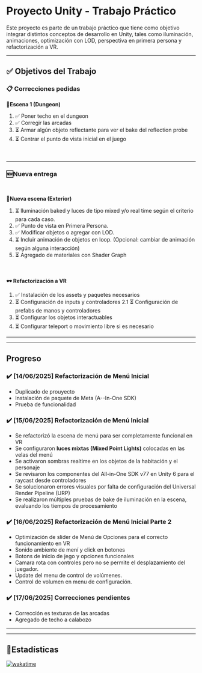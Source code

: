 # Proyecto Unity - Trabajo Práctico

Este proyecto es parte de un trabajo práctico que tiene como objetivo integrar distintos conceptos de desarrollo en Unity, tales como iluminación, animaciones, optimización con LOD, perspectiva en primera persona y refactorización a VR.

---

## ✅ Objetivos del Trabajo

### 📋 Correcciones pedidas



**🏰Escena 1 (Dungeon)**

1. ✅ Poner techo en el dungeon
2. ✅ Corregir las arcadas
3. ⏳ Armar algún objeto reflectante para ver el bake del reflection probe
4. ⏳ Centrar el punto de vista inicial en el juego

<br>

---

### 🆕Nueva entrega
<br>

**🌄Nueva escena (Exterior)**
1. ⏳ Iluminación baked y luces de tipo mixed y/o real time según el criterio para cada caso.
2. ✅ Punto de vista en Primera Persona.
3. ✅ Modificar objetos o agregar con LOD.
4. ⏳ Incluir animación de objetos en loop. (Opcional: cambiar de animación según alguna interacción)
5. ⏳ Agregado de materiales con  Shader Graph

<br>

**🕶️ Refactorización a VR**
1. ✅ Instalación de los assets y paquetes necesarios
2. ⏳ Configuración de inputs y controladores
   2.1 ⏳ Configuración de prefabs de manos y controladores
3. ⏳ Configurar los objetos interactuables
4. ⏳ Configurar teleport o movimiento libre si es necesario





---
---

## Progreso

### ✔️ [14/06/2025] Refactorización de Menú Inicial

- Duplicado de prouyecto
- Instalación de paquete de Meta (A--In-One SDK)
- Prueba de funcionalidad

### ✔️ [15/06/2025] Refactorización de Menú Inicial


- Se refactorizó la escena de menú para ser completamente funcional en VR
- Se configuraron **luces mixtas (Mixed Point Lights)** colocadas en las velas del menú
- Se activaron sombras realtime en los objetos de la habitación y el personaje
- Se revisaron los componentes del All-in-One SDK v77 en Unity 6 para el raycast desde controladores
- Se solucionaron errores visuales por falta de configuración del Universal Render Pipeline (URP)
- Se realizaron múltiples pruebas de bake de iluminación en la escena, evaluando los tiempos de procesamiento
   


### ✔️ [16/06/2025] Refactorización de Menú Inicial Parte 2

- Optimización de slider de Menú de Opciones para el correcto funcionamiento en VR
- Sonido ambiente de mení y click en botones
- Botons de inicio de jego y opciones funcionales
- Camara rota con controles pero no se permite el desplazamiento del juegador.
- Update del menu de control de volúmenes.
- Control de volumen en menu de configuración.


### ✔️ [17/06/2025] Correcciones pendientes

- Corrección es texturas de las arcadas
- Agregado de techo a calabozo

---
---

## 💫Estadísticas 


[![wakatime](https://wakatime.com/badge/user/d44045ec-3234-4582-bfeb-dd9364ad9986/project/408f508b-ea9c-4e08-adbb-fddcbd8901e8.svg)](https://wakatime.com/projects/Dark%20Dungeon%20VR)
